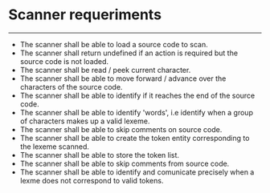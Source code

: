 # Scanner requeriments
---

+ The scanner shall be able to load a source code to scan.
+ The scanner shall return undefined if an action is required but the source code is not loaded.
+ The scanner shall be read / peek current character.
+ The scanner shall be able to move forward  / advance over the characters of the source code.
+ The scanner shall be able to identify if it reaches the end of the source code.
+ The scanner shall be able to identify 'words', i.e identify when a group of characters makes up a valid lexeme.
+ The scanner shall be able to skip comments on source code.
+ The scanner shall be able to create the token entity corresponding to the lexeme scanned.
+ The scanner shall be able to store the token list.
+ The scanner shall be able to skip comments from source code.
+ The scanner shall be able to identify and comunicate precisely when a lexme does not correspond to valid tokens.
